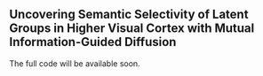 ## Uncovering Semantic Selectivity of Latent Groups in Higher Visual Cortex with Mutual Information-Guided Diffusion


The full code will be available soon.
